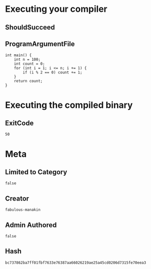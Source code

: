 # Executing your compiler

## ShouldSucceed

## ProgramArgumentFile

```
int main() {
    int n = 100;
    int count = 0;
    for (int i = 1; i <= n; i += 1) {
        if (i % 2 == 0) count += 1;
    }
    return count;
}

```

# Executing the compiled binary

## ExitCode

```
50
```

# Meta

## Limited to Category

```
false
```

## Creator

```
fabulous-manakin
```

## Admin Authored

```
false
```

## Hash

```
bc737862ba7ff01fbf7633e76387aa66026219ae25a45cd0206d7315fe70eea3
```
